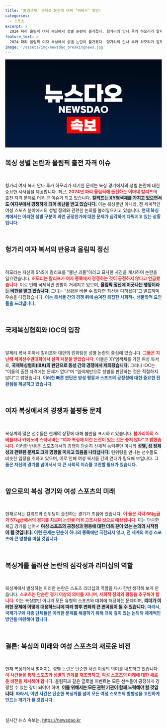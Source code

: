 ```yaml
---
title: ‘男염색체’ 문제로 논란의 여파 ‘여복서’ 발언!
categories:
  - 스포츠
excerpt: >
  2024 파리 올림픽 여자 복싱에서 성별 논란이 불거졌다. 헝가리의 안나 루카 하모리가 알제리 복서 칼리프를 뿔난 괴물로 비유한 사진을 올리며 논란의 중심에 서게 된다. IOC는 이들의 출전 자격을 문제 삼지 않으며, 과도한 사회적 압박에 대해 안타까움을 표명했다.
feature_text: >
  2024 파리 올림픽 여자 복싱에서 성별 논란이 불거졌다. 헝가리의 안나 루카 하모리가 알제리 복서 칼리프를 뿔난 괴물로 비유한 사진을 올리며 논란의 중심에 서게 된다. IOC는 이들의 출전 자격을 문제 삼지 않으며, 과도한 사회적 압박에 대해 안타까움을 표명했다.
image: '/assets/img/newsdao_breakingnews.jpg'
---
```


<p><img src="/assets/img/newsdao_breakingnews.jpg" alt="firstkoreanews 속보" /></p>

<h2 data-ke-size="size26">복싱 성별 논란과 올림픽 출전 자격 이슈</h2>

<p data-ke-size="size16">&nbsp;</p>

<p>헝가리 여자 복서 안나 루카 하모리가 제기한 문제는 복싱 경기에서의 성별 논란에 대한 중요한 시사점을 제공합니다. 최근, <b><span style="color: #ee2323;">2024년 파리 올림픽에 출전하는 이마네 칼리프</span></b>의 출전 자격 문제로 더욱 큰 이슈가 되고 있습니다. <b><span style="background-color: #21538527;">칼리프는 XY염색체를 가지고 있으면서도 여자부에서 경쟁하게 되어 비난을 받고 있습니다.</span></b> 이는 복싱뿐만 아니라, 전 세계적인 여성 스포츠 분야에서의 성별 정의와 관련한 논의를 불러일으키고 있습니다. <b><span style="color: #1a5490;">현재 복싱계에서는 이러한 성별 구분이 과연 공정한가에 대한 문제가 심각하게 다뤄지고 있는 상황입니다.</span></b></p>

<p data-ke-size="size16">&nbsp;</p>

<h2 data-ke-size="size26">헝가리 여자 복서의 반응과 올림픽 정신</h2>

<p data-ke-size="size16">&nbsp;</p>

<p>허모리는 자신의 SNS에 칼리프를 "뿔난 괴물"이라고 묘사한 사진을 게시하여 논란을 일으켰습니다. <b><span style="color: #ee2323;">허모리는 칼리프가 여자 종목에서 경쟁하는 것이 공정하지 않다고 언급했습니다.</span></b> 이로 인해 국제적인 반발이 거세지고 있으며, <b><span style="background-color: #21538527;">올림픽 정신에 어긋나는 행동이라는 비판을 받고 있습니다.</span></b> 그녀는 “상황을 바꿀 수 없다면 최선을 다하겠다”고 발표하며 우승을 다짐했습니다. <b><span style="color: #1a5490;">이는 복서들 간의 경쟁 뒤에 숨겨진 복잡한 사회적-, 생물학적 요인들을 드러냅니다.</span></b></p>

<p data-ke-size="size16">&nbsp;</p>

<h2 data-ke-size="size26">국제복싱협회와 IOC의 입장</h2>

<p data-ke-size="size16">&nbsp;</p>

<p>알제리 복서 이마네 칼리프와 대만의 린위팅은 성별 논란의 중심에 있습니다. <b><span style="color: #ee2323;">그들은 지난해 세계선수권대회에서 실격 처분을 받았습니다.</span></b> 이들은 XY염색체를 가진 여성 복서로, <b><span style="background-color: #21538527;">국제복싱협회(IBA)의 판단으로 동성 간의 경쟁에서 제외됐습니다.</span></b> 그러나 IOC는 “이들의 출전 자격에는 문제가 없다”며 “염색체만으로 성별을 판단하는 것은 적절하지 않다”고 밝혔습니다. <b><span style="color: #1a5490;">이러한 빠른 판단은 양성 평등과 스포츠의 공정성에 대한 중요한 전환점을 제공하고 있습니다.</span></b></p>

<p data-ke-size="size16">&nbsp;</p>

<h2 data-ke-size="size26">여자 복싱에서의 경쟁과 불평등 문제</h2>

<p data-ke-size="size16">&nbsp;</p>

<p>복싱계의 많은 선수들은 현재의 상황에 대해 불만을 표시하고 있습니다. <b><span style="color: #ee2323;">불가리아의 스베틀라나 카메노바 스타네바는 “여자 복싱에 이런 논란이 있는 것은 좋지 않다”고 밝혔습니다.</span></b> 이러한 반응은 스포츠에서의 경쟁이 단순히 신체적 능력뿐만 아니라 <b><span style="background-color: #21538527;">성별, 성 정체성과 관련된 문제도 크게 영향을 미치고 있음을 나타냅니다.</span></b> 린위팅을 만나는 선수들도 비슷한 입장을 취하고 있으며, 이로 인해 여성 복서들 간의 연대가 필요해 보입니다. <b><span style="color: #1a5490;">그들은 자신의 경기를 넘어서서 더 큰 사회적 이슈를 고민할 필요가 있습니다.</span></b></p>

<p data-ke-size="size16">&nbsp;</p>

<h2 data-ke-size="size26">앞으로의 복싱 경기와 여성 스포츠의 미래</h2>

<p data-ke-size="size16">&nbsp;</p>

<p>현재로서는 칼리프와 린위팅이 출전하는 경기가 초점에 있습니다. <b><span style="color: #ee2323;">이 둘은 각각 66㎏급과 57㎏급에서의 경기를 치르며 논란을 더욱 고조시킬 것으로 예상됩니다.</span></b> 이는 단순한 체급 경기를 넘어서 <b><span style="background-color: #21538527;">여성 스포츠의 공정성과 평등에 대한 더욱 깊이 있는 논의의 시작점이 될 것입니다.</span></b> <b><span style="color: #1a5490;">이런 문제는 단순히 하나의 종목에만 국한되지 않고, 전 세계의 여성 스포츠에 큰 영향을 미칠 것입니다.</span></b></p>

<p data-ke-size="size16">&nbsp;</p>

<h2 data-ke-size="size26">복싱계를 둘러싼 논란의 심각성과 리더십의 역할</h2>

<p data-ke-size="size16">&nbsp;</p>

<p>복싱계에서 발생하는 이러한 논란은 스포츠 리더십의 역할을 다시 한번 생각해 보게 만듭니다. <b><span style="color: #ee2323;">스포츠는 단순한 경기 이상의 의미를 지니며, 사회적 정의와 평등을 추구해야 합니다.</span></b> 이는 복싱뿐만 아니라 모든 유형의 스포츠와 대회에 해당하는 문제이며, <b><span style="background-color: #21538527;">리더가 이러한 문제에 어떻게 대응하느냐에 따라 향후 변화의 큰 변곡점이 될 수 있습니다.</span></b> <b><span style="color: #1a5490;">따라서, 국제기구와 각종 단체들은 이러한 문제를 해결하기 위해 더욱 깊이 있는 논의와 체계적인 방안을 마련해야 합니다.</span></b></p>

<p data-ke-size="size16">&nbsp;</p>

<h2 data-ke-size="size26">결론: 복싱의 미래와 여성 스포츠의 새로운 비전</h2>

<p data-ke-size="size16">&nbsp;</p>

<p>현재 복싱계에서 벌어지는 성별 논란은 단순한 사건 이상의 의미를 내포하고 있습니다. <b><span style="color: #ee2323;">이 사건들을 통해 스포츠와 성별의 관계를 재조명하고, 여성 스포츠의 미래에 대한 새로운 비전을 제시해야 합니다.</span></b> 올림픽과 같은 글로벌 이벤트는 모든 선수들이 공정하게 경쟁할 수 있는 장이 되어야 하며, <b><span style="background-color: #21538527;">이를 위해서는 모든 관련 기관이 함께 노력해야 할 것입니다.</span></b> <b><span style="color: #1a5490;">따라서, 이번 사건은 단순한 복싱계를 넘어 모든 여성 스포츠의 방향성을 고민하게 만드는 계기가 될 것입니다.</span></b></p>

<p data-ke-size="size16">&nbsp;</p>
실시간 뉴스 속보는, <a href="https://newsdao.kr" rel="dofollow">https://newsdao.kr</a>


